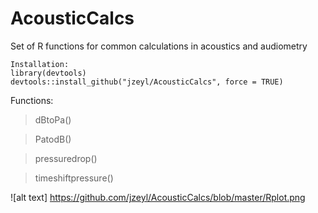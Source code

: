 # AcousticCalcs
Set of R functions for common calculations in acoustics and audiometry

```
Installation:
library(devtools)
devtools::install_github("jzeyl/AcousticCalcs", force = TRUE)
```

Functions:
>dBtoPa()

>PatodB()

>pressuredrop()

>timeshiftpressure()

![alt text] https://github.com/jzeyl/AcousticCalcs/blob/master/Rplot.png




